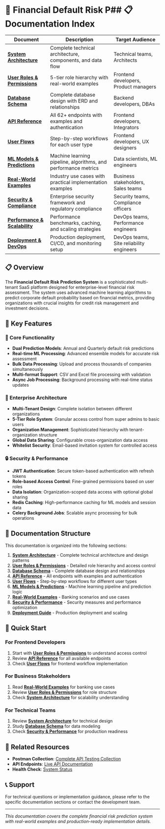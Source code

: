 # 🏦 Financial Default Risk P## 📋 Documentation Index

| Document | Description | Target Audience |
|----------|-------------|-----------------|
| **[System Architecture](01-system-architecture.md)** | Complete technical architecture, components, and data flow | Technical teams, Architects |
| **[User Roles & Permissions](02-user-roles-permissions.md)** | 5-tier role hierarchy with real-world examples | Frontend developers, Product managers |
| **[Database Schema](03-database-schema.md)** | Complete database design with ERD and relationships | Backend developers, DBAs |
| **[API Reference](04-api-reference.md)** | All 62+ endpoints with examples and authentication | Frontend developers, Integrators |
| **[User Flows](05-user-flows.md)** | Step-by-step workflows for each user type | Frontend developers, UX designers |
| **[ML Models & Predictions](06-ml-models.md)** | Machine learning pipeline, algorithms, and performance metrics | Data scientists, ML engineers |
| **[Real-World Examples](07-real-world-examples.md)** | Industry use cases with practical implementation examples | Business stakeholders, Sales teams |
| **[Security & Compliance](08-security-compliance.md)** | Enterprise security framework and regulatory compliance | Security teams, Compliance officers |
| **[Performance & Scalability](09-performance-scalability.md)** | Performance benchmarks, caching, and scaling strategies | DevOps teams, Performance engineers |
| **[Deployment & DevOps](10-deployment-devops.md)** | Production deployment, CI/CD, and monitoring setup | DevOps teams, Site reliability engineers |tem - Complete Documentation

## 📋 Overview

The **Financial Default Risk Prediction System** is a sophisticated multi-tenant SaaS platform designed for enterprise-level financial risk assessment. The system uses advanced machine learning algorithms to predict corporate default probability based on financial metrics, providing organizations with crucial insights for credit risk management and investment decisions.

## 🌟 Key Features

### 🚀 Core Functionality
- **Dual Prediction Models**: Annual and Quarterly default risk predictions
- **Real-time ML Processing**: Advanced ensemble models for accurate risk assessment
- **Bulk Data Processing**: Upload and process thousands of companies simultaneously
- **Multi-format Support**: CSV and Excel file processing with validation
- **Async Job Processing**: Background processing with real-time status updates

### 🏢 Enterprise Architecture
- **Multi-Tenant Design**: Complete isolation between different organizations
- **5-Tier Role System**: Granular access control from super admins to basic users
- **Organization Management**: Sophisticated hierarchy with tenant-organization structure
- **Global Data Sharing**: Configurable cross-organization data access
- **Whitelist Security**: Email-based invitation system for controlled access

### 🔒 Security & Performance
- **JWT Authentication**: Secure token-based authentication with refresh tokens
- **Role-based Access Control**: Fine-grained permissions based on user roles
- **Data Isolation**: Organization-scoped data access with optional global sharing
- **Redis Caching**: High-performance caching for ML models and session data
- **Celery Background Jobs**: Scalable async processing for bulk operations

## 📁 Documentation Structure

This documentation is organized into the following sections:

1. **[System Architecture](./01-system-architecture.md)** - Complete technical architecture and design patterns
2. **[User Roles & Permissions](./02-user-roles-permissions.md)** - Detailed role hierarchy and access control
3. **[Database Schema](./03-database-schema.md)** - Complete database design and relationships
4. **[API Reference](./04-api-reference.md)** - All endpoints with examples and authentication
5. **[User Flows](./05-user-flows.md)** - Step-by-step workflows for different user types
6. **[ML Models & Predictions](./06-ml-models.md)** - Machine learning pipeline and prediction logic
7. **[Real-World Examples](./07-real-world-examples.md)** - Banking scenarios and use cases
8. **[Security & Performance](./08-security-performance.md)** - Security measures and performance optimization
9. **[Deployment Guide](./09-deployment-guide.md)** - Production deployment and scaling

## 🎯 Quick Start

### For Frontend Developers
1. Start with **[User Roles & Permissions](./02-user-roles-permissions.md)** to understand access control
2. Review **[API Reference](./04-api-reference.md)** for all available endpoints
3. Check **[User Flows](./05-user-flows.md)** for frontend workflow implementation

### For Business Stakeholders
1. Read **[Real-World Examples](./07-real-world-examples.md)** for banking use cases
2. Review **[User Roles & Permissions](./02-user-roles-permissions.md)** for role structure
3. Check **[System Architecture](./01-system-architecture.md)** for scalability understanding

### For Technical Teams
1. Review **[System Architecture](./01-system-architecture.md)** for technical design
2. Study **[Database Schema](./03-database-schema.md)** for data modeling
3. Check **[Security & Performance](./08-security-performance.md)** for production readiness

## 🔗 Related Resources

- **Postman Collection**: [Complete API Testing Collection](../postman-collections/postman_collection.json)
- **API Endpoints**: [Live API Documentation](http://localhost:8000/docs)
- **Health Check**: [System Status](http://localhost:8000/health)

## 📞 Support

For technical questions or implementation guidance, please refer to the specific documentation sections or contact the development team.

---

*This documentation covers the complete financial risk prediction system with real-world examples and production-ready implementation details.*
